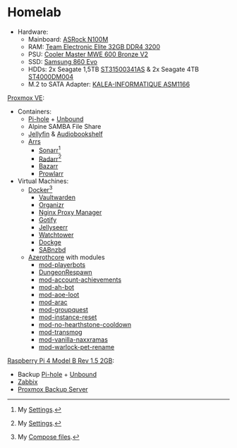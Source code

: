 # Homelab

- Hardware:
    - Mainboard: [ASRock N100M](https://www.asrock.com/mb/Intel/N100M/)
    - RAM: [Team Electronic Elite 32GB DDR4 3200](https://www.teamgroupinc.com/de/product-detail/memory/TEAMGROUP/elite-u-dimm-ddr4/elite-u-dimm-ddr4-TED432G3200C2201/)
    - PSU: [Cooler Master MWE 600 Bronze V2](https://www.coolermaster.com/de/de-de/catalog/power-supplies/mwe-series/mwe-600-bronze-v2/)
    - SSD: [Samsung 860 Evo](https://www.samsung.com/de/memory-storage/sata-ssd/860-evo-sata-3-2-5-inch-ssd-500gb-mz-76e500b-eu/)
    - HDDs: 2x Seagate 1,5TB [ST31500341AS](https://www.amazon.de/Seagate-Barracuda-Festplatte-Cache-ST31500341AS/dp/B001IKKCLI) & 2x Seagate 4TB [ST4000DM004](https://www.amazon.de/Seagate-ST4000DM004-Barracuda-interne-Festplatte/dp/B0713R3Y6F)
    - M.2 to SATA Adapter: [KALEA-INFORMATIQUE ASM1166](https://www.amazon.de/Karte-M-2-Ports-SATA-Schl%C3%BCssel/dp/B0B77C2L1K)

[Proxmox VE](https://www.proxmox.com/en/proxmox-virtual-environment/):
- Containers:
    - [Pi-hole](https://github.com/pi-hole/pi-hole/#one-step-automated-install) + [Unbound](https://docs.pi-hole.net/guides/dns/unbound/)
    - Alpine SAMBA File Share
    - [Jellyfin](https://jellyfin.org/docs/general/installation/linux) & [Audiobookshelf](https://www.audiobookshelf.org/docs/#linux-install-deb)
    - [Arrs](https://wiki.servarr.com/)
        - [Sonarr](https://sonarr.tv/)[^1]
        - [Radarr](https://radarr.video/)[^1]
        - [Bazarr](https://www.bazarr.media/)
        - [Prowlarr](https://github.com/Prowlarr/Prowlarr)
- Virtual Machines:
    - [Docker](https://docs.docker.com/engine/install/)[^2]
        - [Vaultwarden](https://github.com/dani-garcia/vaultwarden)
        - [Organizr](https://github.com/causefx/Organizr)
        - [Nginx Proxy Manager](https://nginxproxymanager.com/)
        - [Gotify](https://gotify.net/)
        - [Jellyseerr](https://github.com/Fallenbagel/jellyseerr)
        - [Watchtower](https://containrrr.dev/watchtower/)
        - [Dockge](https://github.com/louislam/dockge)
        - [SABnzbd](https://sabnzbd.org/)
    - [Azerothcore](https://www.azerothcore.org/) with modules
        - [mod-playerbots](https://github.com/liyunfan1223/mod-playerbots)
        - [DungeonRespawn](https://github.com/AnchyDev/DungeonRespawn)
        - [mod-account-achievements](https://github.com/azerothcore/mod-account-achievements)
        - [mod-ah-bot](https://github.com/azerothcore/mod-ah-bot)
        - [mod-aoe-loot](https://github.com/azerothcore/mod-aoe-loot)
        - [mod-arac](https://github.com/heyitsbench/mod-arac)
        - [mod-groupquest](https://github.com/noisiver/mod-groupquests)
        - [mod-instance-reset](https://github.com/azerothcore/mod-instance-reset)
        - [mod-no-hearthstone-cooldown](https://github.com/BytesGalore/mod-no-hearthstone-cooldown)
        - [mod-transmog](https://github.com/azerothcore/mod-transmog)
        - [mod-vanilla-naxxramas](https://github.com/sogladev/mod-vanilla-naxxramas)
        - [mod-warlock-pet-rename](https://github.com/silviu20092/mod-warlock-pet-rename)


[Raspberry Pi 4 Model B Rev 1.5 2GB](https://www.raspberrypi.com/products/raspberry-pi-4-model-b/):
- Backup [Pi-hole](https://github.com/pi-hole/pi-hole/#one-step-automated-install) + [Unbound](https://docs.pi-hole.net/guides/dns/unbound/)
- [Zabbix](https://www.zabbix.com/download?zabbix=6.0&os_distribution=debian_arm64&os_version=12&components=server_frontend_agent&db=mysql&ws=apache)
- [Proxmox Backup Server](https://github.com/wofferl/proxmox-backup-arm64)

[^1]:My [Settings](https://github.com/Blitzritze/homelab/tree/main/media).

[^2]:My [Compose files](https://github.com/Blitzritze/homelab/tree/main/docker).
